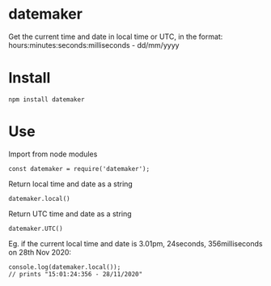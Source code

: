 # datemaker

Get the current time and date in local time or UTC, in the format:
hours:minutes:seconds:milliseconds - dd/mm/yyyy

# Install

`npm install datemaker`

# Use

Import from node modules

`const datemaker = require('datemaker');`

Return local time and date as a string

`datemaker.local()`

Return UTC time and date as a string

`datemaker.UTC()`

Eg. if the current local time and date is 3.01pm, 24seconds, 356milliseconds on 28th Nov 2020:
```
console.log(datemaker.local());
// prints "15:01:24:356 - 28/11/2020"
```

